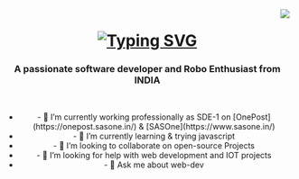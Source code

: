 <img align="right" src="https://visitor-badge.laobi.icu/badge?page_id=prashant-ksingh.prashant-ksingh" />

<h1 align="center">
   <a href="https://git.io/typing-svg"><img src="https://readme-typing-svg.herokuapp.com?font=Fira+Code&pause=1000&width=435&separator=%3C&lines=Hi%2BThere!%2B%F0%9F%91%8B;%2BI'm%2BPrashant+k+Singh!;" alt="Typing SVG" /></a>
</h1>

<h3 align="center">A passionate software developer and Robo Enthusiast from INDIA</h3>

<br/>

<div align="center">
   <ul>
      <li>
         - 🔭 I’m currently working professionally as SDE-1 on [OnePost](https://onepost.sasone.in/) & [SASOne](https://www.sasone.in/)
      </li>
      <li>
         - 🌱 I’m currently learning & trying javascript
      </li>
      <li>
         - 👯 I’m looking to collaborate on open-source Projects
      </li>
      <li>
         - 🤔 I’m looking for help with web development and IOT projects 
      </li>
      <li>
         - 💬 Ask me about web-dev
      </li>
   </ul>
</div>

<!--
**prashant-ksingh/prashant-ksingh** is a ✨ _special_ ✨ repository because its `README.md` (this file) appears on your GitHub profile.

Here are some ideas to get you started:

- 🔭 I’m currently working on ...
- 🌱 I’m currently learning ...
- 👯 I’m looking to collaborate on ...
- 🤔 I’m looking for help with ...
- 💬 Ask me about ...
- 📫 How to reach me: ...
- 😄 Pronouns: ...
- ⚡ Fun fact: ...
-->
